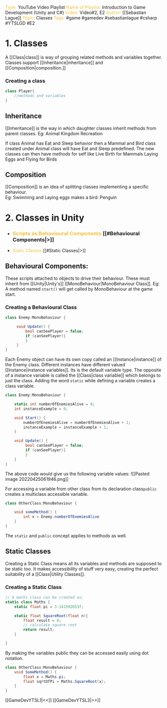 <span style="color:#f2c23d">Type:</span> YouTube Video Playlist
<span style="color: #f2c23d;">Name of Playlist:</span> Introduction to Game Development (Unity and C#)
<span style="color: #f2c23d;">Video: </span>Video#2, E2
<span style="color: #f2c23d;">Author: 
</span> [[Sebastian Lague]]
<span style="color: #f2c23d;">Topic: </span> Classes
<span style="color: #f2c23d;">Tags:</span> #game #gamedev #sebastianlague #csharp  #YTSLGD #E2  

# 1. Classes
A [[Class|class]] is way of grouping related methods and variables together. 
Classes support [[Inheritance|inheritance]] and [[Composition|composition.]]
### Creating a class
```cs
class Player{
	//methods and variables
}
```

## Inheritance
[[Inheritance]] is the way in which daughter classes inherit methods from parent classes. 
Eg: Animal Kingdom Recreation

If class Animal has Eat and Sleep behavior then a Mammal and Bird class created under Animal class will have Eat and Sleep predefined. The new classes can then have methods for self like 
Live Birth for Mammals
Laying Eggs and Flying for Birds

## Composition
[[Composition]] is an idea of splitting classes implementing a specific behaviour.  
Eg: Swimming and Laying eggs makes a bird: Penguin

# 2. Classes in Unity
- ### <span style="color: #f2c23d;">Scripts as Behavioural Components</span> [[#Behavioural Components|>]]
- <span style="color: #f2c23d;">Static Classes</span> [[#Static Classes|>]]

## Behavioural Components:
 These scripts attached to objects to drive their behaviour. These must inherit from [[Unity|Unity's]] [[MonoBehaviour|MonoBehaviour Class]].
 Eg: A method named `start()` will get called by MonoBehaviour at the game start.
 
### Creating a Behavioural Class 
```cs
class Enemy:MonoBehaviour {

	 void Update() {
		 bool canSeePlayer = false;
		 if (canSeePlayer){
		 }
	 }
}
``` 

Each Enemy object can have its own copy called an [[Instance|instance]] of the Enemy class. Different instances have different valued [[Instance|instance variables]]. Its is the default variable type.
The opposite of a instance variable is called the [[Class|class variable]] which belongs to just the class. Adding the word `static` while defining a variable creates a class variable. 
```cs
class Enemy:MonoBehaviour {

	static int numberOfEnemiesAlive = 0;
	int instanceExample = 0;

	void Start() {
		numberOfEnemiesAlive = numberOfEnemiesAlive + 1;
		instanceExample = instanceExample + 1;
	}

	void Update() {
		 bool canSeePlayer = false;
		 if (canSeePlayer){
		 }
	}
}
```

The above code would give us the following variable values:
![[Pasted image 20220425061946.png]]

For accessing a variable from other class from its declaration class`public` creates a multiclass accessible variable.
```cs
class OtherClass:MonoBehaviour {

	void someMethod() {
		int x = Enemy.numberOfEnemiesAlive
	}
}
```

The  `static` and `public` concept applies to methods as well.

## Static Classes
Creating a Static Class means all its variables and methods are supposed to be static too. It makes accessibility of stuff very easy, creating the perfect suitability of a [[Class|Utility Classes]].
### Creating a Static Class
```cs
// A maths class can be created as:
static class Maths {
	static float pi = 3.141592653f;

	static float SquareRoot(float n){
		float result = 0;
		// calculate square root
		return result;
	}

}
```
By making the variables public they can be accessed easily using dot notation.
```cs
class OtherClass:MonoBehaviour {
	void SomeMethod() {
		float x = Maths.pi;
		float sqrtOfPi = Maths.SquareRoot(x);
	}
}
```

[[GameDevYTSL1|<<]] [[GameDevYTSL3|>>]]